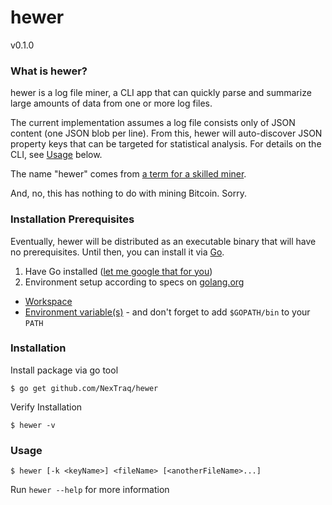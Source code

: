 # hewer
v0.1.0

### What is hewer?

hewer is a log file miner, a CLI app that can quickly parse and summarize large amounts of data from one or more log files.

The current implementation assumes a log file consists only of JSON content (one JSON blob per line).
From this, hewer will auto-discover JSON property keys that can be targeted for statistical analysis.
For details on the CLI, see [Usage](#usage) below.

The name "hewer" comes from [a term for a skilled miner](http://en.wikipedia.org/wiki/Hewer).

And, no, this has nothing to do with mining Bitcoin. Sorry.

### Installation Prerequisites

Eventually, hewer will be distributed as an executable binary that will have no prerequisites. Until then, you can install it via [Go](https://golang.org/).

1. Have Go installed ([let me google that for you](http://lmgtfy.com/?q=golang+install+download))
1. Environment setup according to specs on [golang.org](https://golang.org/doc)
  * [Workspace](https://golang.org/doc/code.html#Workspaces)
  * [Environment variable(s)](https://golang.org/doc/code.html#GOPATH) - and don't forget to add `$GOPATH/bin` to your `PATH`

### Installation

Install package via go tool

```
$ go get github.com/NexTraq/hewer
```

Verify Installation

```
$ hewer -v
```

### Usage

```
$ hewer [-k <keyName>] <fileName> [<anotherFileName>...]
```

Run `hewer --help` for more information
